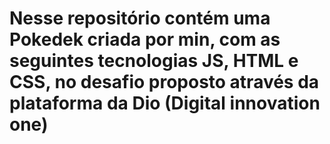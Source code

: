 # Nesse repositório contém uma Pokedek criada por min, com as seguintes tecnologias JS, HTML e CSS, no desafio proposto através da plataforma da Dio (Digital innovation one)
